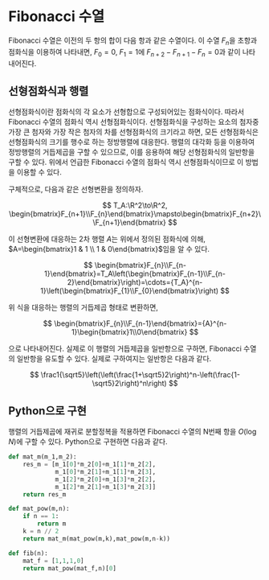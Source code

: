 <!---
title: 'Fibonacci 수열'
language: Korean
category: Mathematics
--->

# Fibonacci 수열

Fibonacci 수열은 이전의 두 항의 합이 다음 항과 같은 수열이다.
이 수열 $F_n$을 초항과 점화식을 이용하여 나타내면,
$F_0 = 0$, $F_1 = 1$에 $F_{n+2} - F_{n+1} - F_{n}=0$과 같이 나타내어진다.

## 선형점화식과 행렬

선형점화식이란 점화식의 각 요소가 선형합으로 구성되어있는 점화식이다.
따라서 Fibonacci 수열의 점화식 역시 선형점화식이다.
선형점화식을 구성하는 요소의 첨자중 가장 큰 첨자와 가장 작은 첨자의 차를 선형점화식의 크기라고 하면,
모든 선형점화식은 선형점화식의 크기를 행수로 하는 정방행렬에 대응한다.
행렬의 대각화 등을 이용하여 정방행렬의 거듭제곱을 구할 수 있으므로,
이를 응용하여 해당 선형점화식의 일반항을 구할 수 있다.
위에서 언급한 Fibonacci 수열의 점화식 역시 선형점화식이므로 이 방법을 이용할 수 있다.

구체적으로, 다음과 같은 선형변환을 정의하자.

$$ T_A:\R^2\to\R^2, \begin{bmatrix}F_{n+1}\\F_{n}\end{bmatrix}\mapsto\begin{bmatrix}F_{n+2}\\F_{n+1}\end{bmatrix} $$

이 선형변환에 대응하는 2차 행렬 $A$는 위에서 정의된 점화식에 의해,
$A=\begin{bmatrix}1 & 1 \\ 1 & 0\end{bmatrix}$임을 알 수 있다.

$$ \begin{bmatrix}F_{n}\\F_{n-1}\end{bmatrix}=T_A\left(\begin{bmatrix}F_{n-1}\\F_{n-2}\end{bmatrix}\right)=\cdots={T_A}^{n-1}\left(\begin{bmatrix}F_{1}\\F_{0}\end{bmatrix}\right) $$

위 식을 대응하는 행렬의 거듭제곱 형태로 변환하면,

$$ \begin{bmatrix}F_{n}\\F_{n-1}\end{bmatrix}={A}^{n-1}\begin{bmatrix}1\\0\end{bmatrix} $$

으로 나타내어진다. 실제로 이 행렬의 거듭제곱을 일반항으로 구하면,
Fibonacci 수열의 일반항을 유도할 수 있다.
실제로 구하여지는 일반항은 다음과 같다.

$$ \frac1{\sqrt5}\left(\left(\frac{1+\sqrt5}2\right)^n-\left(\frac{1-\sqrt5}2\right)^n\right) $$

## Python으로 구현

행렬의 거듭제곱에 재귀로 분할정복을 적용하면 Fibonacci 수열의 N번째 항을
$O(\log N)$에 구할 수 있다. Python으로 구현하면 다음과 같다.

```python
def mat_m(m_1,m_2):
    res_m = [m_1[0]*m_2[0]+m_1[1]*m_2[2],
             m_1[0]*m_2[1]+m_1[1]*m_2[3],
             m_1[2]*m_2[0]+m_1[3]*m_2[2],
             m_1[2]*m_2[1]+m_1[3]*m_2[3]]
    return res_m

def mat_pow(m,n):
    if n == 1:
        return m
    k = n // 2
    return mat_m(mat_pow(m,k),mat_pow(m,n-k))

def fib(n):
    mat_f = [1,1,1,0]
    return mat_pow(mat_f,n)[0]
```
